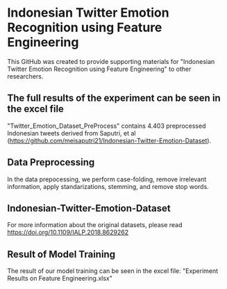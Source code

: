 # Indonesian Twitter Emotion Recognition using Feature Engineering
This GitHub was created to provide supporting materials for "Indonesian Twitter Emotion Recognition using Feature Engineering" to other researchers.

The full results of the experiment can be seen in the excel file 
- 

"Twitter_Emotion_Dataset_PreProcess" contains 4.403 preprocessed Indonesian tweets derived from Saputri, et al (https://github.com/meisaputri21/Indonesian-Twitter-Emotion-Dataset).

## Data Preprocessing
In the data prepocessing, we perform case-folding, remove irrelevant information, apply standarizations, stemming, and remove stop words.

## Indonesian-Twitter-Emotion-Dataset
For more information about the original datasets, please read https://doi.org/10.1109/IALP.2018.8629262

## Result of Model Training
The result of our model training can be seen in the excel file: "Experiment Results on Feature Engineering.xlsx"
